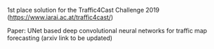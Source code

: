 1st place solution for the Traffic4Cast Challenge 2019 (https://www.iarai.ac.at/traffic4cast/)

Paper: UNet based deep convolutional neural networks for traffic map forecasting (arxiv link to be updated)

